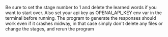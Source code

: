 Be sure to set the stage number to 1 and delete the learned words if you want to start over.
Also set your api key as OPENAI_API_KEY env var in the terminal before running.
The program to generate the responses should work even if it crashes midway, in that case
simply don't delete any files or change the stages, and rerun the program
